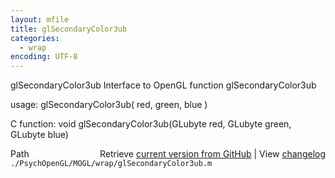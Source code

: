 ```yaml
---
layout: mfile
title: glSecondaryColor3ub
categories:
  - wrap
encoding: UTF-8
---
```


glSecondaryColor3ub  Interface to OpenGL function glSecondaryColor3ub

usage:  glSecondaryColor3ub\( red, green, blue \)

C function:  void glSecondaryColor3ub\(GLubyte red, GLubyte green, GLubyte blue\)


<div class="code_header" style="text-align:right;">
  <span style="float:left;">Path&nbsp;&nbsp;</span> <span class="counter">Retrieve <a href=
  "https://raw.github.com/Psychtoolbox-3/Psychtoolbox-3/beta/./PsychOpenGL/MOGL/wrap/glSecondaryColor3ub.m">current version from GitHub</a> | View <a href=
  "https://github.com/Psychtoolbox-3/Psychtoolbox-3/commits/beta/./PsychOpenGL/MOGL/wrap/glSecondaryColor3ub.m">changelog</a></span>
</div>
<div class="code">
  <code>./PsychOpenGL/MOGL/wrap/glSecondaryColor3ub.m</code>
</div>
